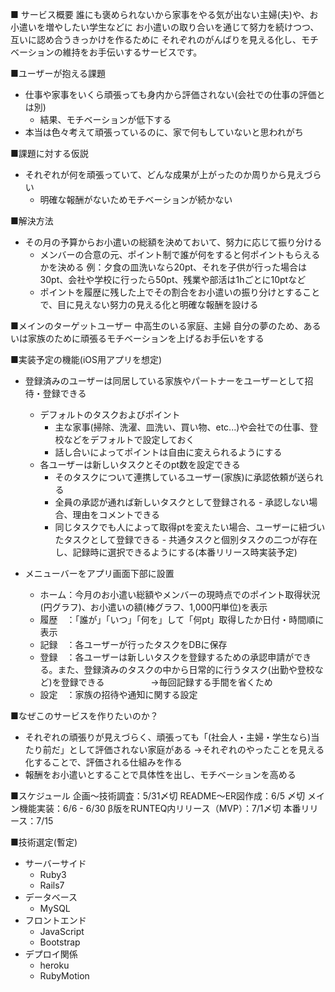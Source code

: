 ■ サービス概要
誰にも褒められないから家事をやる気が出ない主婦(夫)や、お小遣いを増やしたい学生などに
お小遣いの取り合いを通じて努力を続けつつ、互いに認め合うきっかけを作るために
それぞれのがんばりを見える化し、モチベーションの維持をお手伝いするサービスです。

■ユーザーが抱える課題
- 仕事や家事をいくら頑張っても身内から評価されない(会社での仕事の評価とは別)
  - 結果、モチベーションが低下する
- 本当は色々考えて頑張っているのに、家で何もしていないと思われがち

■課題に対する仮説
- それぞれが何を頑張っていて、どんな成果が上がったのか周りから見えづらい
  - 明確な報酬がないためモチベーションが続かない

■解決方法
- その月の予算からお小遣いの総額を決めておいて、努力に応じて振り分ける
  - メンバーの合意の元、ポイント制で誰が何をすると何ポイントもらえるかを決める
例：夕食の皿洗いなら20pt、それを子供が行った場合は30pt、会社や学校に行ったら50pt、残業や部活は1hごとに10ptなど
  - ポイントを履歴に残した上でその割合をお小遣いの振り分けとすることで、目に見えない努力の見える化と明確な報酬を設ける

■メインのターゲットユーザー
中高生のいる家庭、主婦
自分の夢のため、あるいは家族のために頑張るモチベーションを上げるお手伝いをする

■実装予定の機能(iOS用アプリを想定)
- 登録済みのユーザーは同居している家族やパートナーをユーザーとして招待・登録できる
    - デフォルトのタスクおよびポイント
        - 主な家事(掃除、洗濯、皿洗い、買い物、etc...)や会社での仕事、登校などをデフォルトで設定しておく
        - 話し合いによってポイントは自由に変えられるようにする
    - 各ユーザーは新しいタスクとそのpt数を設定できる
        - そのタスクについて連携しているユーザー(家族)に承認依頼が送られる
        - 全員の承認が通れば新しいタスクとして登録される
              - 承認しない場合、理由をコメントできる
        - 同じタスクでも人によって取得ptを変えたい場合、ユーザーに紐づいたタスクとして登録できる
              - 共通タスクと個別タスクの二つが存在し、記録時に選択できるようにする(本番リリース時実装予定)

- メニューバーをアプリ画面下部に設置
    - ホーム：今月のお小遣い総額やメンバーの現時点でのポイント取得状況(円グラフ)、お小遣いの額(棒グラフ、1,000円単位)を表示
    - 履歴　：「誰が」「いつ」「何を」して「何pt」取得したか日付・時間順に表示
    - 記録　：各ユーザーが行ったタスクをDBに保存
    - 登録　：各ユーザーは新しいタスクを登録するための承認申請ができる。また、登録済みのタスクの中から日常的に行うタスク(出勤や登校など)を登録できる
    　　　　　→毎回記録する手間を省くため
    - 設定　：家族の招待や通知に関する設定

■なぜこのサービスを作りたいのか？
- それぞれの頑張りが見えづらく、頑張っても「(社会人・主婦・学生なら)当たり前だ」として評価されない家庭がある
  →それぞれのやったことを見える化することで、評価される仕組みを作る
- 報酬をお小遣いとすることで具体性を出し、モチベーションを高める

■スケジュール
企画〜技術調査：5/31〆切
README〜ER図作成：6/5 〆切
メイン機能実装：6/6 - 6/30
β版をRUNTEQ内リリース（MVP）：7/1〆切
本番リリース：7/15

■技術選定(暫定)
- サーバーサイド
  - Ruby3
  - Rails7
- データベース
  - MySQL
- フロントエンド
  - JavaScript
  - Bootstrap
- デプロイ関係
  - heroku
  - RubyMotion
